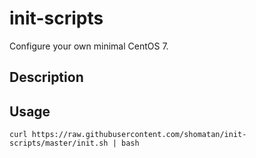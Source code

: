 init-scripts
====
Configure your own minimal CentOS 7.

## Description

## Usage
```
curl https://raw.githubusercontent.com/shomatan/init-scripts/master/init.sh | bash
```
